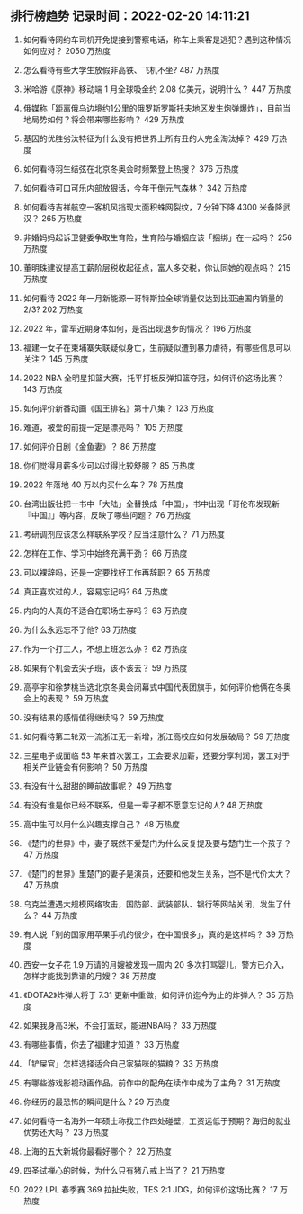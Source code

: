
## 排行榜趋势 记录时间：2022-02-20 14:11:21
  
  1. 如何看待网约车司机开免提接到警察电话，称车上乘客是逃犯？遇到这种情况如何应对？ 2050 万热度
    
  2. 怎么看待有些大学生放假非高铁、飞机不坐? 487 万热度
    
  3. 米哈游《原神》移动端 1 月全球吸金约 2.08 亿美元，说明什么？ 447 万热度
    
  4. 俄媒称「距离俄乌边境约1公里的俄罗斯罗斯托夫地区发生炮弹爆炸」，目前当地局势如何？将会带来哪些影响？ 429 万热度
    
  5. 基因的优胜劣汰特征为什么没有把世界上所有丑的人完全淘汰掉？ 429 万热度
    
  6. 如何看待羽生结弦在北京冬奥会时频繁登上热搜？ 376 万热度
    
  7. 如何看待可口可乐内部放狠话，今年干倒元气森林？ 342 万热度
    
  8. 如何看待吉祥航空一客机风挡现大面积蛛网裂纹，7 分钟下降 4300 米备降武汉？ 265 万热度
    
  9. 非婚妈妈起诉卫健委争取生育险，生育险与婚姻应该「捆绑」在一起吗？ 256 万热度
    
  10. 董明珠建议提高工薪阶层税收起征点，富人多交税，你认同她的观点吗？ 215 万热度
    
  11. 如何看待 2022 年一月新能源一哥特斯拉全球销量仅达到比亚迪国内销量的2/3? 202 万热度
    
  12. 2022 年，雷军近期身体如何，是否出现退步的情况？ 196 万热度
    
  13. 福建一女子在柬埔寨失联疑似身亡，生前疑似遭到暴力虐待，有哪些信息可以关注？ 145 万热度
    
  14. 2022 NBA 全明星扣篮大赛，托平打板反弹扣篮夺冠，如何评价这场比赛？ 143 万热度
    
  15. 如何评价新番动画《国王排名》第十八集？ 123 万热度
    
  16. 难道，被爱的前提一定是漂亮吗？ 105 万热度
    
  17. 如何评价日剧《金鱼妻》？ 86 万热度
    
  18. 你们觉得月薪多少可以过得比较舒服？ 85 万热度
    
  19. 2022 年落地 40 万以内买什么车？ 78 万热度
    
  20. 台湾出版社把一书中「大陆」全替换成「中国」，书中出现「哥伦布发现新『中国』」等内容，反映了哪些问题？ 76 万热度
    
  21. 考研调剂应该怎么样联系学校？应当注意什么？ 71 万热度
    
  22. 怎样在工作、学习中始终充满干劲？ 66 万热度
    
  23. 可以裸辞吗，还是一定要找好工作再辞职？ 65 万热度
    
  24. 真正喜欢过的人，容易忘记吗? 64 万热度
    
  25. 内向的人真的不适合在职场生存吗？ 63 万热度
    
  26. 为什么永远忘不了他? 63 万热度
    
  27. 作为一个打工人，不想上班怎么办？ 62 万热度
    
  28. 如果有个机会去尖子班，该不该去？ 59 万热度
    
  29. 高亭宇和徐梦桃当选北京冬奥会闭幕式中国代表团旗手，如何评价他俩在冬奥会上的表现？ 59 万热度
    
  30. 没有结果的感情值得继续吗？ 59 万热度
    
  31. 如何看待第二轮双一流浙江无一新增，浙江高校应如何发展破局？ 59 万热度
    
  32. 三星电子或面临 53 年来首次罢工，工会要求加薪，还要分享利润，罢工对于相关产业链会有何影响？ 50 万热度
    
  33. 有没有什么甜甜的睡前故事呢？ 49 万热度
    
  34. 有没有谁是你已经不联系，但是一辈子都不愿意忘记的人? 48 万热度
    
  35. 高中生可以用什么兴趣支撑自己？ 48 万热度
    
  36. 《楚门的世界》中，妻子既然不爱楚门为什么反复提及要与楚门生一个孩子？ 47 万热度
    
  37. 《楚门的世界》里楚门的妻子是演员，还要和他发生关系，岂不是代价太大？ 47 万热度
    
  38. 乌克兰遭遇大规模网络攻击，国防部、武装部队、银行等网站关闭，发生了什么？ 44 万热度
    
  39. 有人说「别的国家用苹果手机的很少，在中国很多」，真的是这样吗？ 39 万热度
    
  40. 西安一女子花 1.9 万请的月嫂被发现一周内 20 多次打骂婴儿，警方已介入，怎样才能找到靠谱的月嫂？ 38 万热度
    
  41. 《DOTA2》炸弹人将于 7.31 更新中重做，如何评价迄今为止的炸弹人？ 35 万热度
    
  42. 如果我身高3米，不会打篮球，能进NBA吗？ 33 万热度
    
  43. 有哪些事情，你去了福建才知道？ 33 万热度
    
  44. 「铲屎官」怎样选择适合自己家猫咪的猫粮？ 33 万热度
    
  45. 有哪些游戏影视动画作品，前作中的配角在续作中成为了主角？ 31 万热度
    
  46. 你经历的最恐怖的瞬间是什么 ? 29 万热度
    
  47. 如何看待一名海外一年硕士称找工作四处碰壁，工资远低于预期？海归的就业优势还大吗？ 23 万热度
    
  48. 上海的五大新城你最看好哪个？ 22 万热度
    
  49. 四圣试禅心的时候，为什么只有猪八戒上当了？ 21 万热度
    
  50. 2022 LPL 春季赛 369 拉扯失败，TES 2:1 JDG，如何评价这场比赛？ 17 万热度
    
